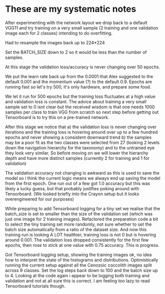 # These are my systematic notes

After experimenting with the network layout we drop back to a default VGG11 and try training on a very small sample (2 training and one validation image each for 2 classes) intending to do overfitting. 

Had to resample the images back up to 224*224

Set the BATCH_SIZE down to 2 so it would be less than the number of samples.

At this stage the validation loss/accuracy is never changing over 50 epochs.

We put the learn rate back up from the 0.0001 that Alex suggested to the default 0.001 and the momentum value (?) to the default 0.9. Epochs are running fast so let's try 500, it's only hardware, and prepare some food.

We let it run for 500 epochs but the training loss fluctuates at a high value and validation loss is constant. The advice about training a very small sample set to 0 isnt clear but the received wisdom is that one needs 1000 samples per class to train VGG from scratch so next step before getting out Tensorboard is to try this on a pre-trained network.

After this stage we notice that a) the validation loss is never changing over iterations and the training loss is hovering around over up to a few hundred epochs and never showing a consistent downward trend b) the samples may be a poor fit as the two classes were selected from 27 (looking 2 levels down the navigation hierarchy for the taxonomy) and to the untrained eye they look very similar. So before moving on we will lower the hierarchy depth and have more distinct samples (currently 2 for training and 1 for validation)

The validation accuracy not changing is awkward as this is used to save the model so i think the current logic means we always end up saving the model from the first epoch. One run out of a few got 1.0 accuracy but this was likely a lucky guess, but that probably justifies poking around with Tensorboard. (We looked briefly into the Crayon setup but it looks overengineered for our purposes)

While preparing to add Tensorboard logging for a tiny set we realise that the batch_size is set to smaller than the size of the validation set (which was just one image for 2 training images). Refactored the preparation code a bit to select the tiny training set more randomly, not sure whether to set the batch size automatically from a ratio of the dataset size. And now this training run is looking A LOT healthier, training loss is not 0 but is hovering around 0.001. The validation loss dropped consistently for the first few epochs, then rose to stick at one value with 0.75 accuracy. This is progress.

Got Tensorboard logging setup, showing the training images ok, no idea how to interpret the state of the histograms and distributions. Optimistically running the current setup against all the Cenozoic coccolith images split across 9 classes. Set the log steps back down to 100 and the batch size up to 4. Looking at the code again i appear to be logging both training and validation and not at all sure this is correct. I am feeling too lazy to read Tensorboard tutorials though.






